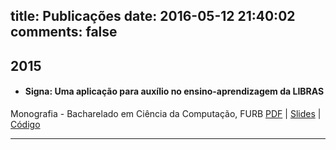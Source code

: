 title: Publicações
date: 2016-05-12 21:40:02
comments: false
---
## 2015
- #### Signa: Uma aplicação para auxílio no ensino-aprendizagem da LIBRAS
Monografia - Bacharelado em Ciência da Computação, FURB
[PDF](http://dsc.inf.furb.br/arquivos/tccs/monografias/2015_1_julio-cesar-batista_monografia.pdf) | [Slides](http://dsc.inf.furb.br/arquivos/tccs/apresentacoes/2015_1_julio-cesar-batista_apresentacao.pdf) | [Código](https://github.com/ejulio/signa)

---------
